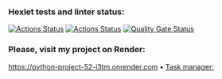 ### Hexlet tests and linter status:
[![Actions Status](https://github.com/sergeikuz/python-project-52/actions/workflows/hexlet-check.yml/badge.svg)](https://github.com/sergeikuz/python-project-52/actions)
[![Actions Status](https://github.com/sergeikuz/python-project-52/actions/workflows/ci.yml/badge.svg)](https://github.com/sergeikuz/python-project-52/actions)
[![Quality Gate Status](https://sonarcloud.io/api/project_badges/measure?project=sergeikuz_python-project-52&metric=alert_status)](https://sonarcloud.io/summary/new_code?id=sergeikuz_python-project-52)


### Please, visit my project on Render:
https://python-project-52-i3tm.onrender.com
• <a href="https://python-project-52-i3tm.onrender.com">Task manager: </a>

